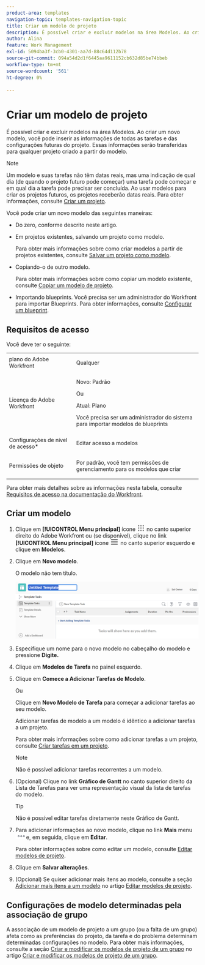 ```yaml
---
product-area: templates
navigation-topic: templates-navigation-topic
title: Criar um modelo de projeto
description: É possível criar e excluir modelos na área Modelos. Ao criar um novo modelo, você pode inserir as informações de todas as tarefas e das configurações futuras do projeto. Essas informações serão transferidas para qualquer projeto criado a partir do modelo.
author: Alina
feature: Work Management
exl-id: 5094ba3f-3cb0-4301-aa7d-88c64d112b78
source-git-commit: 094a54d2d1f6445aa9611152cb632d85be74bbeb
workflow-type: tm+mt
source-wordcount: '561'
ht-degree: 0%

---
```


# Criar um modelo de projeto

<!-- Audited: 1/2024 -->

É possível criar e excluir modelos na área Modelos. Ao criar um novo modelo, você pode inserir as informações de todas as tarefas e das configurações futuras do projeto. Essas informações serão transferidas para qualquer projeto criado a partir do modelo.

>[!NOTE]
>
>Um modelo e suas tarefas não têm datas reais, mas uma indicação de qual dia (de quando o projeto futuro pode começar) uma tarefa pode começar e em qual dia a tarefa pode precisar ser concluída. Ao usar modelos para criar os projetos futuros, os projetos receberão datas reais. Para obter informações, consulte [Criar um projeto](../create-projects/create-project.md).


Você pode criar um novo modelo das seguintes maneiras:

* Do zero, conforme descrito neste artigo.
* Em projetos existentes, salvando um projeto como modelo.

  Para obter mais informações sobre como criar modelos a partir de projetos existentes, consulte [Salvar um projeto como modelo](../../../manage-work/projects/manage-projects/save-project-as-template.md).

* Copiando-o de outro modelo.

  Para obter mais informações sobre como copiar um modelo existente, consulte [Copiar um modelo de projeto](../../../manage-work/projects/create-and-manage-templates/copy-template.md).

* Importando blueprints. Você precisa ser um administrador do Workfront para importar Blueprints. Para obter informações, consulte [Configurar um blueprint](../../../administration-and-setup/blueprints/configure-template-package.md).

## Requisitos de acesso

Você deve ter o seguinte:

<table style="table-layout:auto"> 
 <col> 
 <col> 
 <tbody> 
  <tr> 
   <td role="rowheader">plano do Adobe Workfront</td> 
   <td> <p>Qualquer</p> </td> 
  </tr> 
  <tr> 
   <td role="rowheader">Licença do Adobe Workfront</td> 
   <td> <p>Novo: Padrão </p><p>Ou </p><p>Atual: Plano </p> <p data-mc-conditions="QuicksilverOrClassic.Quicksilver">Você precisa ser um administrador do sistema para importar modelos de blueprints</p> </td> 
  </tr> 
  <tr> 
   <td role="rowheader">Configurações de nível de acesso*</td> 
   <td> <p>Editar acesso a modelos</p> </td> 
  </tr> 
  <tr> 
   <td role="rowheader">Permissões de objeto</td> 
   <td> <p>Por padrão, você tem permissões de gerenciamento para os modelos que criar</p>  </td> 
  </tr> 
 </tbody> 
</table>

Para obter mais detalhes sobre as informações nesta tabela, consulte [Requisitos de acesso na documentação do Workfront](/help/quicksilver/administration-and-setup/add-users/access-levels-and-object-permissions/access-level-requirements-in-documentation.md).

## Criar um modelo

1. Clique em **[!UICONTROL Menu principal]** ícone ![Menu principal](/help/_includes/assets/main-menu-icon.png) no canto superior direito do Adobe Workfront ou (se disponível), clique no link **[!UICONTROL Menu principal]** ícone ![Menu principal](/help/_includes/assets/main-menu-icon-left-nav.png) no canto superior esquerdo e clique em **Modelos**.

1. Clique em **Novo modelo**.

   O modelo não tem título.

   ![Novo modelo](assets/create-template-nwe-2022-350x102.png)

1. Especifique um nome para o novo modelo no cabeçalho do modelo e pressione **Digite.**
1. Clique em **Modelos de Tarefa** no painel esquerdo.
1. Clique em **Comece a Adicionar Tarefas de Modelo**.

   Ou

   Clique em **Novo Modelo de Tarefa** para começar a adicionar tarefas ao seu modelo.

   Adicionar tarefas de modelo a um modelo é idêntico a adicionar tarefas a um projeto.

   Para obter mais informações sobre como adicionar tarefas a um projeto, consulte [Criar tarefas em um projeto](../../../manage-work/tasks/create-tasks/create-tasks-in-project.md).

   >[!NOTE]
   >
   >Não é possível adicionar tarefas recorrentes a um modelo.

1. (Opcional) Clique no link **Gráfico de Gantt** no canto superior direito da Lista de Tarefas para ver uma representação visual da lista de tarefas do modelo.

   >[!TIP]
   >
   >Não é possível editar tarefas diretamente neste Gráfico de Gantt.

1. Para adicionar informações ao novo modelo, clique no link **Mais** menu ![](assets/more-icon.png)e, em seguida, clique em **Editar**.

   Para obter informações sobre como editar um modelo, consulte [Editar modelos de projeto](../../../manage-work/projects/create-and-manage-templates/edit-templates.md).

1. Clique em **Salvar alterações**.
1. (Opcional) Se quiser adicionar mais itens ao modelo, consulte a seção [Adicionar mais itens a um modelo](../../../manage-work/projects/create-and-manage-templates/edit-templates.md#add-additional-items-to-a-template) no artigo [Editar modelos de projeto](../../../manage-work/projects/create-and-manage-templates/edit-templates.md).

## Configurações de modelo determinadas pela associação de grupo

A associação de um modelo de projeto a um grupo (ou a falta de um grupo) afeta como as preferências do projeto, da tarefa e do problema determinam determinadas configurações no modelo. Para obter mais informações, consulte a seção [Criar e modificar os modelos de projeto de um grupo](../../../administration-and-setup/manage-groups/work-with-group-objects/create-and-modify-a-groups-templates.md#create-and-modify-a-groups-project-templates) no artigo [Criar e modificar os modelos de projeto de um grupo](../../../administration-and-setup/manage-groups/work-with-group-objects/create-and-modify-a-groups-templates.md).
